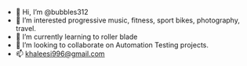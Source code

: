 - 👋 Hi, I’m @bubbles312
- 👀 I’m interested progressive music, fitness, sport bikes, photography, travel.
- 🌱 I’m currently learning to roller blade
- 💞️ I’m looking to collaborate on Automation Testing projects.
- 📫 khaleesi996@gmail.com

<!---
bubbles312/bubbles312 is a ✨ special ✨ repository because its `README.md` (this file) appears on your GitHub profile.
You can click the Preview link to take a look at your changes.
--->
